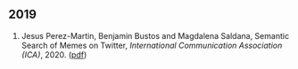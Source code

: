 ## 2019

1. Jesus Perez-Martin, Benjamin Bustos and Magdalena Saldana, Semantic Search of Memes on Twitter, *International Communication Association (ICA)*, 2020. ([pdf](https://arxiv.org/pdf/2002.01462.pdf))